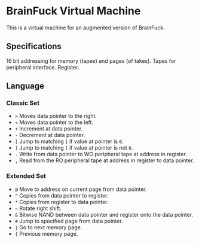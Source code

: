 # BrainFuck Virtual Machine

This is a virtual machine for an augmented version of BrainFuck.

## Specifications

16 bit addressing for memory (tapes) and pages (of takes).
Tapes for peripheral interface.
Register.

## Language

### Classic Set

- `>` Moves data pointer to the right.
- `<` Moves data pointer to the left.
- `+` Increment at data pointer.
- `-` Decrement at data pointer.
- `[` Jump to matching `]` if value at pointer is `0`.
- `]` Jump to matching `[` if value at pointer is not `0`.
- `.` Write from data pointer to WO peripheral tape at address in register.
- `,` Read from the RO peripheral tape at address in register to data pointer.

### Extended Set

- `@` Move to address on current page from data pointer.
- `^` Copies from data pointer to register.
- `*` Copies from register to data pointer.
- `~` Rotate right shift.
- `&` Bitwise NAND between data pointer and register onto the data pointer.
- `#` Jump to specified page from data pointer.
- `}` Go to next memory page.
- `{` Previous memory page.
